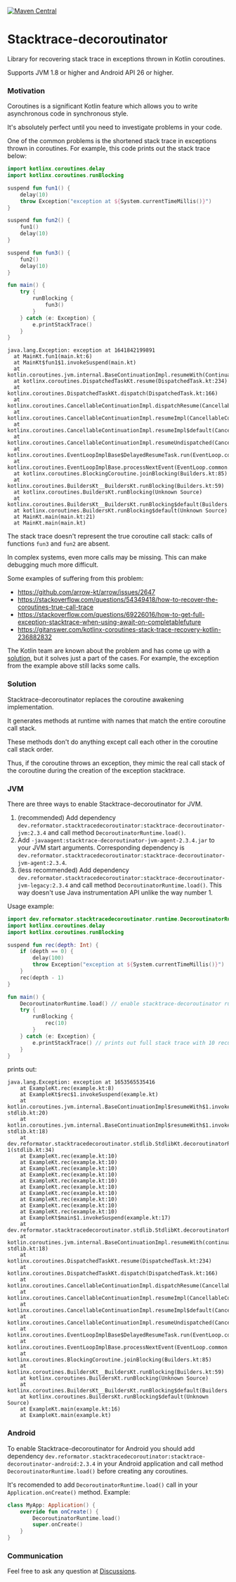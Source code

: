 [![Maven Central](https://img.shields.io/maven-central/v/dev.reformator.stacktracedecoroutinator/stacktrace-decoroutinator-jvm.svg?label=Maven%20Central)](https://search.maven.org/search?q=g:%22dev.reformator.stacktracedecoroutinator%22%20AND%20a:%22stacktrace-decoroutinator-jvm%22)
# Stacktrace-decoroutinator
Library for recovering stack trace in exceptions thrown in Kotlin coroutines.

Supports JVM 1.8 or higher and Android API 26 or higher.

### Motivation
Coroutines is a significant Kotlin feature which allows you to write asynchronous code in synchronous style.

It's absolutely perfect until you need to investigate problems in your code.

One of the common problems is the shortened stack trace in exceptions thrown in coroutines. For example, this code prints out the stack trace below:
```kotlin
import kotlinx.coroutines.delay
import kotlinx.coroutines.runBlocking

suspend fun fun1() {
    delay(10)
    throw Exception("exception at ${System.currentTimeMillis()}")
}

suspend fun fun2() {
    fun1()
    delay(10)
}

suspend fun fun3() {
    fun2()
    delay(10)
}

fun main() {
    try {
        runBlocking {
            fun3()
        }
    } catch (e: Exception) {
        e.printStackTrace()
    }
}
```
```
java.lang.Exception: exception at 1641842199891
  at MainKt.fun1(main.kt:6)
  at MainKt$fun1$1.invokeSuspend(main.kt)
  at kotlin.coroutines.jvm.internal.BaseContinuationImpl.resumeWith(ContinuationImpl.kt:33)
  at kotlinx.coroutines.DispatchedTaskKt.resume(DispatchedTask.kt:234)
  at kotlinx.coroutines.DispatchedTaskKt.dispatch(DispatchedTask.kt:166)
  at kotlinx.coroutines.CancellableContinuationImpl.dispatchResume(CancellableContinuationImpl.kt:397)
  at kotlinx.coroutines.CancellableContinuationImpl.resumeImpl(CancellableContinuationImpl.kt:431)
  at kotlinx.coroutines.CancellableContinuationImpl.resumeImpl$default(CancellableContinuationImpl.kt:420)
  at kotlinx.coroutines.CancellableContinuationImpl.resumeUndispatched(CancellableContinuationImpl.kt:518)
  at kotlinx.coroutines.EventLoopImplBase$DelayedResumeTask.run(EventLoop.common.kt:494)
  at kotlinx.coroutines.EventLoopImplBase.processNextEvent(EventLoop.common.kt:279)
  at kotlinx.coroutines.BlockingCoroutine.joinBlocking(Builders.kt:85)
  at kotlinx.coroutines.BuildersKt__BuildersKt.runBlocking(Builders.kt:59)
  at kotlinx.coroutines.BuildersKt.runBlocking(Unknown Source)
  at kotlinx.coroutines.BuildersKt__BuildersKt.runBlocking$default(Builders.kt:38)
  at kotlinx.coroutines.BuildersKt.runBlocking$default(Unknown Source)
  at MainKt.main(main.kt:21)
  at MainKt.main(main.kt)
```
The stack trace doesn't represent the true coroutine call stack: calls of functions `fun3` and `fun2` are absent.

In complex systems, even more calls may be missing. This can make debugging much more difficult.

Some examples of suffering from this problem:
- https://github.com/arrow-kt/arrow/issues/2647
- https://stackoverflow.com/questions/54349418/how-to-recover-the-coroutines-true-call-trace
- https://stackoverflow.com/questions/69226016/how-to-get-full-exception-stacktrace-when-using-await-on-completablefuture
- https://gitanswer.com/kotlinx-coroutines-stack-trace-recovery-kotlin-236882832

The Kotlin team are known about the problem and has come up with a [solution](https://github.com/Kotlin/kotlinx.coroutines/blob/master/docs/topics/debugging.md#stacktrace-recovery), but it solves just a part of the cases.
For example, the exception from the example above still lacks some calls.

### Solution
Stacktrace-decoroutinator replaces the coroutine awakening implementation.

It generates methods at runtime with names that match the entire coroutine call stack.

These methods don't do anything except call each other in the coroutine call stack order.

Thus, if the coroutine throws an exception, they mimic the real call stack of the coroutine during the creation of the exception stacktrace.

### JVM
There are three ways to enable Stacktrace-decoroutinator for JVM.
1. (recommended) Add dependency `dev.reformator.stacktracedecoroutinator:stacktrace-decoroutinator-jvm:2.3.4` and call method `DecoroutinatorRuntime.load()`.
2. Add `-javaagent:stacktrace-decoroutinator-jvm-agent-2.3.4.jar` to your JVM start arguments. Corresponding dependency is `dev.reformator.stacktracedecoroutinator:stacktrace-decoroutinator-jvm-agent:2.3.4`.
3. (less recommended) Add dependency `dev.reformator.stacktracedecoroutinator:stacktrace-decoroutinator-jvm-legacy:2.3.4` and call method `DecoroutinatorRuntime.load()`. This way doesn't use Java instrumentation API unlike the way number 1.

Usage example:
```kotlin
import dev.reformator.stacktracedecoroutinator.runtime.DecoroutinatorRuntime
import kotlinx.coroutines.delay
import kotlinx.coroutines.runBlocking

suspend fun rec(depth: Int) {
    if (depth == 0) {
        delay(100)
        throw Exception("exception at ${System.currentTimeMillis()}")
    }
    rec(depth - 1)
}

fun main() {
    DecoroutinatorRuntime.load() // enable stacktrace-decoroutinator runtime
    try {
        runBlocking {
            rec(10)
        }
    } catch (e: Exception) {
        e.printStackTrace() // prints out full stack trace with 10 recursive calls
    }
}
```
prints out:
```
java.lang.Exception: exception at 1653565535416
	at ExampleKt.rec(example.kt:8)
	at ExampleKt$rec$1.invokeSuspend(example.kt)
	at kotlin.coroutines.jvm.internal.BaseContinuationImpl$resumeWith$1.invoke(continuation-stdlib.kt:20)
	at kotlin.coroutines.jvm.internal.BaseContinuationImpl$resumeWith$1.invoke(continuation-stdlib.kt:18)
	at dev.reformator.stacktracedecoroutinator.stdlib.StdlibKt.decoroutinatorResumeWith$lambda-1(stdlib.kt:34)
	at ExampleKt.rec(example.kt:10)
	at ExampleKt.rec(example.kt:10)
	at ExampleKt.rec(example.kt:10)
	at ExampleKt.rec(example.kt:10)
	at ExampleKt.rec(example.kt:10)
	at ExampleKt.rec(example.kt:10)
	at ExampleKt.rec(example.kt:10)
	at ExampleKt.rec(example.kt:10)
	at ExampleKt.rec(example.kt:10)
	at ExampleKt.rec(example.kt:10)
	at ExampleKt$main$1.invokeSuspend(example.kt:17)
	at dev.reformator.stacktracedecoroutinator.stdlib.StdlibKt.decoroutinatorResumeWith(stdlib.kt:110)
	at kotlin.coroutines.jvm.internal.BaseContinuationImpl.resumeWith(continuation-stdlib.kt:18)
	at kotlinx.coroutines.DispatchedTaskKt.resume(DispatchedTask.kt:234)
	at kotlinx.coroutines.DispatchedTaskKt.dispatch(DispatchedTask.kt:166)
	at kotlinx.coroutines.CancellableContinuationImpl.dispatchResume(CancellableContinuationImpl.kt:397)
	at kotlinx.coroutines.CancellableContinuationImpl.resumeImpl(CancellableContinuationImpl.kt:431)
	at kotlinx.coroutines.CancellableContinuationImpl.resumeImpl$default(CancellableContinuationImpl.kt:420)
	at kotlinx.coroutines.CancellableContinuationImpl.resumeUndispatched(CancellableContinuationImpl.kt:518)
	at kotlinx.coroutines.EventLoopImplBase$DelayedResumeTask.run(EventLoop.common.kt:489)
	at kotlinx.coroutines.EventLoopImplBase.processNextEvent(EventLoop.common.kt:274)
	at kotlinx.coroutines.BlockingCoroutine.joinBlocking(Builders.kt:85)
	at kotlinx.coroutines.BuildersKt__BuildersKt.runBlocking(Builders.kt:59)
	at kotlinx.coroutines.BuildersKt.runBlocking(Unknown Source)
	at kotlinx.coroutines.BuildersKt__BuildersKt.runBlocking$default(Builders.kt:38)
	at kotlinx.coroutines.BuildersKt.runBlocking$default(Unknown Source)
	at ExampleKt.main(example.kt:16)
	at ExampleKt.main(example.kt)
```

### Android
To enable Stacktrace-decoroutinator for Android you should add dependency `dev.reformator.stacktracedecoroutinator:stacktrace-decoroutinator-android:2.3.4` in your Android application and call method `DecoroutinatorRuntime.load()` before creating any coroutines.

It's recomended to add `DecoroutinatorRuntime.load()` call in your `Application.onCreate()` method. Example:
```kotlin
class MyApp: Application() {
    override fun onCreate() {
        DecoroutinatorRuntime.load()
        super.onCreate()
    }
}
```

### Communication
Feel free to ask any question at [Discussions](https://github.com/Anamorphosee/stacktrace-decoroutinator/discussions).
